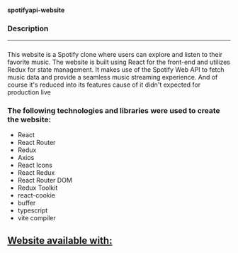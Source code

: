 #### spotifyapi-website

### Description
-----------

###  
This website is a Spotify clone where users can explore and listen to their favorite music. 
The website is built using React for the front-end and utilizes Redux for state management. 
It makes use of the Spotify Web API to fetch music data and provide a seamless music streaming experience.
And of course it's reduced into its features cause of it didn't expected for production live

### The following technologies and libraries were used to create the website:

*   React
*   React Router
*   Redux
*   Axios
*   React Icons
*   React Redux
*   React Router DOM
*   Redux Toolkit
*   react-cookie
*   buffer
*   typescript
*   vite compiler


## [Website available with:](https://spotifyapi-website-mxq9.vercel.app/) 
